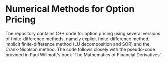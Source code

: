 # Numerical Methods for Option Pricing

The repository contains C++ code for option pricing using several versions of finite-difference methods, namely explicit finite-difference method, implicit finite-difference method (LU decomposition and SOR) and the Crank-Nicolson method. The code follows closely with the pseudo-code provided in Paul Willmott's book 'The Mathematics of Financial Derivatives'.